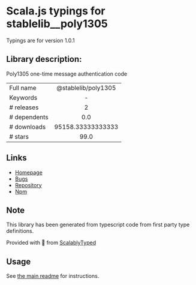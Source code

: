 
# Scala.js typings for stablelib__poly1305

Typings are for version 1.0.1

## Library description:
Poly1305 one-time message authentication code

|                    |                 |
| ------------------ | :-------------: |
| Full name          | @stablelib/poly1305 |
| Keywords           | - |
| # releases         | 2 |
| # dependents       | 0.0 |
| # downloads        | 95158.33333333333 |
| # stars            | 99.0 |

## Links
- [Homepage](https://github.com/StableLib/stablelib/tree/master/packages/poly1305)
- [Bugs](https://github.com/StableLib/stablelib/issues)
- [Repository](https://github.com/StableLib/stablelib)
- [Npm](https://www.npmjs.com/package/%40stablelib%2Fpoly1305)
    


## Note
This library has been generated from typescript code from first party type definitions.

Provided with :purple_heart: from [ScalablyTyped](https://github.com/oyvindberg/ScalablyTyped)

## Usage
See [the main readme](../../readme.md) for instructions.



